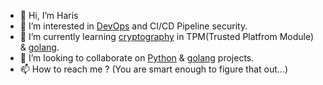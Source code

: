 - 👋 Hi, I’m Haris
- 👀 I’m interested in [DevOps](https://about.gitlab.com/topics/devops/) and CI/CD Pipeline security.
- 🌱 I’m currently learning [cryptography](https://wikiless.org/wiki/Cryptographic_hash_function?lang=en) in TPM(Trusted Platfrom Module) & [golang](https://go.dev/).
- 💞️ I’m looking to collaborate on [Python](https://www.python.org/) & [golang](https://go.dev/) projects.
- 📫 How to reach me ? (You are smart enough to figure that out...)

<!---
harris012/harris012 is a ✨ special ✨ repository because its `README.md` (this file) appears on your GitHub profile.
You can click the Preview link to take a look at your changes.
--->
